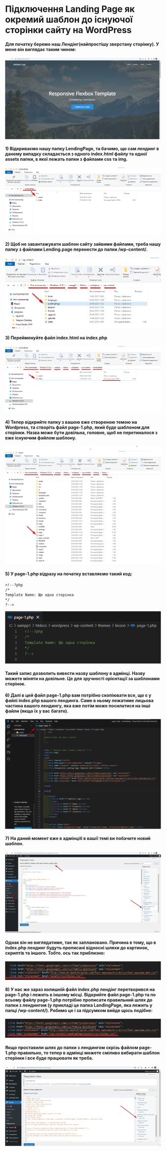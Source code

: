 # Підключення Landing Page як окремий шаблон до існуючої сторінки сайту на WordPress

#### Для початку беремо наш Лендінг(найпростішу зверстану сторінку). У мене він виглядає таким чином:

![](https://github.com/ssonyau/Landing-Page-simple-Wordpress/blob/main/Screenshot%202023-04-27%20170710.png)

#### 1) Відкриваємо нашу папку LendingPage, та бачимо, що сам лендинг в даному випадку складається з одного index.html файлу та одної assets папки, в якої лежать папки з файлами css та img.

![](https://github.com/ssonyau/Landing-Page-simple-Wordpress/blob/main/Screenshot%202023-04-27%20160427.png)

#### 2) Щоб не завантажувати шаблон сайту зайвими файлами, треба нашу папку з файлами Lending.page перенести до папки /wp-content/.

![](https://github.com/ssonyau/Landing-Page-simple-Wordpress/blob/main/Screenshot%202023-04-26%20135343.png)

#### 3) Перейменуйте файл index.html на index.php

![](https://github.com/ssonyau/Landing-Page-simple-Wordpress/blob/main/Screenshot%202023-04-27%20161321.png)

#### 4) Тепер відкрийте папку з вашою вже створеною темою на Wordpress, та створіть файл page-1.php, який буде шаблоном для сторінки. Назва може бути довільна, головне, щоб не перетиналося з вже існуючим файлом шаблону.

![](https://github.com/ssonyau/Landing-Page-simple-Wordpress/blob/main/Screenshot%202023-04-27%20161753.png)

#### 5) У page-1.php відразу на початку вставляємо такий код:

```
<!--?php
/*
Template Name: Ще одна сторінка
*/
?-->
```
![](https://github.com/ssonyau/Landing-Page-simple-Wordpress/blob/main/Screenshot%202023-04-27%20162457.png)

#### Такий запис дозволить вивести назву шаблону в адмінці. Назву можете міняти на довільне. Це для зручності орієнтації за шаблонами сторінок.

#### 6) Далі в цей файл page-1.php вам потрібно скопіювати все, що є у файлі index.php вашого лендинга. Саме в ньому лежатиме лицьова частина вашого лендингу, яка вже потім може посилатися на інші файли (якщо їх у вас багато).

![](https://github.com/ssonyau/Landing-Page-simple-Wordpress/blob/main/Screenshot%202023-04-27%20162808.png)

#### 7) На даний момент вже в адмінціб в вашії темі ви побачите новий шаблон. 

![](https://github.com/ssonyau/Landing-Page-simple-Wordpress/blob/main/Screenshot%202023-04-27%20163312.png)

#### Однак він не виглядатиме, так як заплановано. Причина в тому, що в index.php лендинг будуть прописані відносні шляхи до картинок, скриптів та іншого. Тобто. ось так приблизно:

![](https://github.com/ssonyau/Landing-Page-simple-Wordpress/blob/main/Screenshot%202023-04-26%20144944.png)

#### 8) У нас же зараз колишній файл index.php лендінг перетворився на page-1.php і лежить в іншому місці. Відкрийте файл page-1.php та по всьому файлу page-1.php потрібно прописати правильний шлях до папки з лендингом (у прикладі це папка LandingPage, яка лежить у папці /wp-content/). Робимо це і за підсумком вийде щось подібне:

![](https://github.com/ssonyau/Landing-Page-simple-Wordpress/blob/main/Screenshot%202023-04-26%20145600.png)

#### Якщо проставили шлях до папки з лендингом скрізь файлом page-1.php правильно, то тепер в адмінці можете сміливо вибирати шаблон сторінки і все буде працювати як треба.

![](https://github.com/ssonyau/Landing-Page-simple-Wordpress/blob/main/Screenshot%202023-04-27%20111242.png)

